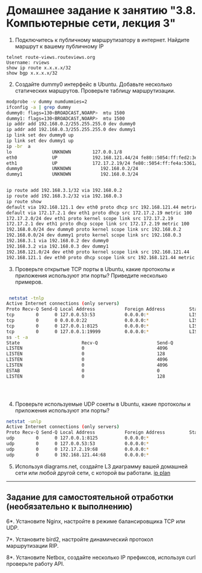 # Домашнее задание к занятию "3.8. Компьютерные сети, лекция 3"

1. Подключитесь к публичному маршрутизатору в интернет. Найдите маршрут к вашему публичному IP
```
telnet route-views.routeviews.org
Username: rviews
show ip route x.x.x.x/32
show bgp x.x.x.x/32
```
2. Создайте dummy0 интерфейс в Ubuntu. Добавьте несколько статических маршрутов. Проверьте таблицу маршрутизации.

```bash
modprobe -v dummy numdummies=2
ifconfig -a | grep dummy
dummy0: flags=130<BROADCAST,NOARP>  mtu 1500
dummy1: flags=130<BROADCAST,NOARP>  mtu 1500
ip addr add 192.168.0.2/255.255.255.0 dev dummy0
ip addr add 192.168.0.3/255.255.255.0 dev dummy1
ip link set dev dummy0 up
ip link set dev dummy1 up
ip -br  a
lo               UNKNOWN        127.0.0.1/8 
eth0             UP             192.168.121.44/24 fe80::5054:ff:fed2:3e45/64 
eth1             UP             172.17.2.19/24 fe80::5054:ff:fe4a:5361/64 
dummy0           UNKNOWN           192.168.0.2/24 
dummy1           UNKNOWN           192.168.0.3/24 


ip route add 192.168.3.1/32 via 192.168.0.2
ip route add 192.168.3.2/32 via 192.168.0.3
ip route show
default via 192.168.121.1 dev eth0 proto dhcp src 192.168.121.44 metric 100 
default via 172.17.2.1 dev eth1 proto dhcp src 172.17.2.19 metric 100 
172.17.2.0/24 dev eth1 proto kernel scope link src 172.17.2.19 
172.17.2.1 dev eth1 proto dhcp scope link src 172.17.2.19 metric 100 
192.168.0.0/24 dev dummy0 proto kernel scope link src 192.168.0.2 
192.168.0.0/24 dev dummy1 proto kernel scope link src 192.168.0.3 
192.168.3.1 via 192.168.0.2 dev dummy0 
192.168.3.2 via 192.168.0.3 dev dummy1 
192.168.121.0/24 dev eth0 proto kernel scope link src 192.168.121.44 
192.168.121.1 dev eth0 proto dhcp scope link src 192.168.121.44 metric 100 


```

3. Проверьте открытые TCP порты в Ubuntu, какие протоколы и приложения используют эти порты? Приведите несколько примеров.
```bash

 netstat -tnlp
Active Internet connections (only servers)
Proto Recv-Q Send-Q Local Address           Foreign Address         State       PID/Program name    
tcp        0      0 127.0.0.53:53           0.0.0.0:*               LISTEN      614/systemd-resolve 
tcp        0      0 0.0.0.0:22              0.0.0.0:*               LISTEN      857/sshd: /usr/sbin 
tcp        0      0 127.0.0.1:8125          0.0.0.0:*               LISTEN      1693/netdata        
tcp        0      0 127.0.0.1:19999         0.0.0.0:*               LISTEN      1693/netdata  
ss -t -a
State                       Recv-Q                      Send-Q                                            Local Address:Port                                              Peer Address:Port                      Process                     
LISTEN                      0                           4096                                              127.0.0.53%lo:domain                                                 0.0.0.0:*                                                     
LISTEN                      0                           128                                                     0.0.0.0:ssh                                                    0.0.0.0:*                                                     
LISTEN                      0                           4096                                                  127.0.0.1:8125                                                   0.0.0.0:*                                                     
LISTEN                      0                           4096                                                  127.0.0.1:19999                                                  0.0.0.0:*                                                     
ESTAB                       0                           0                                                192.168.121.44:ssh                                              192.168.121.1:54470                                                 
LISTEN                      0                           128                                                        [::]:ssh                                                       [::]:*      


 
```
4. Проверьте используемые UDP сокеты в Ubuntu, какие протоколы и приложения используют эти порты?
```bash
netstat -unlp
Active Internet connections (only servers)
Proto Recv-Q Send-Q Local Address           Foreign Address         State       PID/Program name    
udp        0      0 127.0.0.1:8125          0.0.0.0:*                           1693/netdata        
udp        0      0 127.0.0.53:53           0.0.0.0:*                           614/systemd-resolve 
udp        0      0 172.17.2.19:68          0.0.0.0:*                           424/systemd-network 
udp        0      0 192.168.121.44:68       0.0.0.0:*                           424/systemd-network 


```
5. Используя diagrams.net, создайте L3 диаграмму вашей домашней сети или любой другой сети, с которой вы работали. 
[ip plan](https://drive.google.com/drive/folders/1L8qDKrHzsj7bi6EWvVZEvEUoXIWTe7OX)
 ---
## Задание для самостоятельной отработки (необязательно к выполнению)

6*. Установите Nginx, настройте в режиме балансировщика TCP или UDP.

7*. Установите bird2, настройте динамический протокол маршрутизации RIP.

8*. Установите Netbox, создайте несколько IP префиксов, используя curl проверьте работу API.



